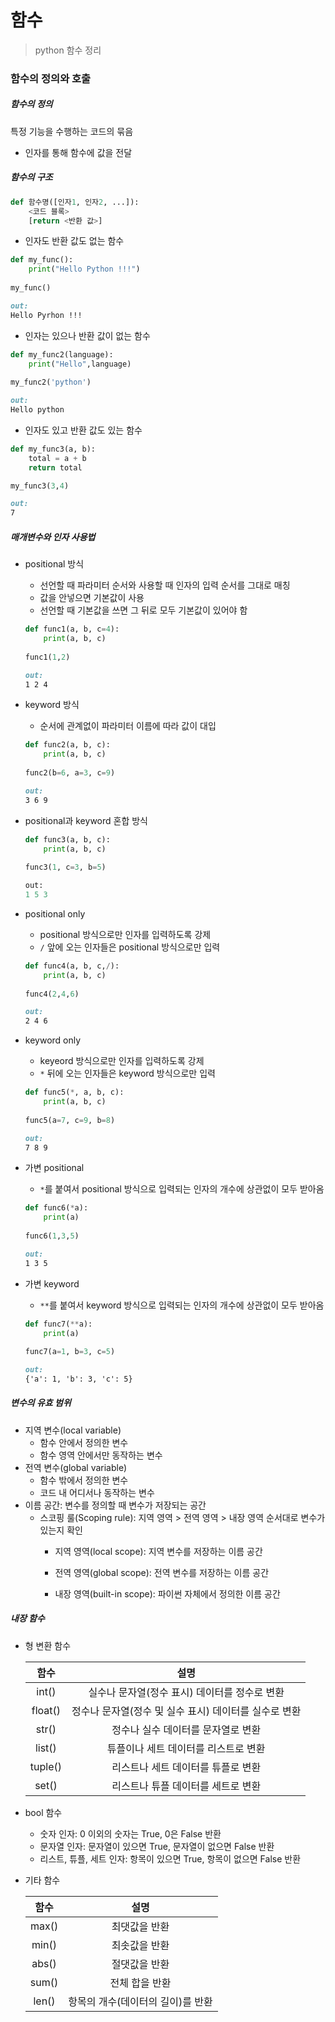 # 함수

> python 함수 정리



### 함수의 정의와 호출



##### 함수의 정의

특정 기능을 수행하는 코드의 묶음

- 인자를 통해 함수에 값을 전달



##### 함수의 구조

```python
def 함수명([인자1, 인자2, ...]):
    <코드 블록>
    [return <반환 값>]
```

- 인자도 반환 값도 없는 함수

``` python
def my_func():
    print("Hello Python !!!")
    
my_func()
```

```markdown
out:
Hello Pyrhon !!!
```

- 인자는 있으나 반환 값이 없는 함수

```python
def my_func2(language):
    print("Hello",language)
    
my_func2('python')
```

```markdown
out:
Hello python
```

- 인자도 있고 반환 값도 있는 함수

```python
def my_func3(a, b):
    total = a + b
    return total

my_func3(3,4)
```

```markdown
out:
7
```



##### 매개변수와 인자 사용법

- positional 방식

  - 선언할 때 파라미터 순서와 사용할 때 인자의 입력 순서를 그대로 매칭
  - 값을 안넣으면 기본값이 사용
  - 선언할 때 기본값을 쓰면 그 뒤로 모두 기본값이 있어야 함

  ```python
  def func1(a, b, c=4):
      print(a, b, c)
      
  func1(1,2)
  ```

  ```markdown
  out: 
  1 2 4
  ```

- keyword 방식

  - 순서에 관계없이 파라미터 이름에 따라 값이 대입

  ```python
  def func2(a, b, c):
      print(a, b, c)
      
  func2(b=6, a=3, c=9)
  ```

  ```markdown
  out: 
  3 6 9
  ```

- positional과 keyword 혼합 방식

  ```python
  def func3(a, b, c):
      print(a, b, c)
      
  func3(1, c=3, b=5)
  ```

  ```python
  out:
  1 5 3
  ```

- positional only

  - positional 방식으로만 인자를 입력하도록 강제
  - `/` 앞에 오는 인자들은 positional 방식으로만 입력

  ```python
  def func4(a, b, c,/):
      print(a, b, c)
      
  func4(2,4,6)
  ```

  ```markdown
  out: 
  2 4 6
  ```

- keyword only

  - keyeord 방식으로만 인자를 입력하도록 강제
  - `*` 뒤에 오는 인자들은 keyword 방식으로만 입력 

  ```python
  def func5(*, a, b, c):
      print(a, b, c)
      
  func5(a=7, c=9, b=8)
  ```

  ```markdown
  out: 
  7 8 9
  ```

- 가변 positional

  - `*`를 붙여서 positional 방식으로 입력되는 인자의 개수에 상관없이 모두 받아옴

  ```python
  def func6(*a):
      print(a)
      
  func6(1,3,5)
  ```

  ```markdown
  out:
  1 3 5
  ```

- 가변 keyword

  -  `**`를 붙여서 keyword 방식으로 입력되는 인자의 개수에 상관없이 모두 받아옴

  ```python
  def func7(**a):
      print(a)
      
  func7(a=1, b=3, c=5)
  ```

  ```markdown
  out:
  {'a': 1, 'b': 3, 'c': 5}
  ```

  

##### 변수의 유효  범위

- 지역 변수(local variable)
  - 함수 안에서 정의한 변수
  - 함수 영역 안에서만 동작하는 변수
- 전역 변수(global variable)
  - 함수 밖에서 정의한 변수
  - 코드 내 어디서나 동작하는 변수
- 이름 공간: 변수를 정의할 때 변수가 저장되는 공간
  - 스코핑 룰(Scoping rule): 지역 영역 > 전역 영역 > 내장 영역 순서대로 변수가 있는지 확인
    - 지역 영역(local scope): 지역 변수를 저장하는 이름 공간
    
    - 전역 영역(global scope): 전역 변수를 저장하는 이름 공간
    
    - 내장 영역(built-in scope): 파이썬 자체에서 정의한 이름 공간
    
      

##### 내장 함수

- 형 변환 함수

  |  함수   |                         설명                          |
  | :-----: | :---------------------------------------------------: |
  |  int()  |     실수나 문자열(정수 표시) 데이터를 정수로 변환     |
  | float() | 정수나 문자열(정수 및 실수 표시) 데이터를 실수로 변환 |
  |  str()  |          정수나 실수 데이터를 문자열로 변환           |
  | list()  |         튜플이나 세트 데이터를 리스트로 변환          |
  | tuple() |          리스트나 세트 데이터를 튜플로 변환           |
  |  set()  |          리스트나 튜플 데이터를 세트로 변환           |

- bool 함수

  - 숫자 인자: 0 이외의 숫자는 True, 0은 False 반환
  - 문자열 인자: 문자열이 있으면 True, 문자열이 없으면 False 반환
  - 리스트, 튜플, 세트 인자: 항목이 있으면 True, 항목이 없으면 False 반환

- 기타 함수

  | 함수  |               설명                |
  | :---: | :-------------------------------: |
  | max() |           최댓값을 반환           |
  | min() |           최솟값을 반환           |
  | abs() |           절댓값을 반환           |
  | sum() |          전체 합을 반환           |
  | len() | 항목의 개수(데이터의 길이)를 반환 |


